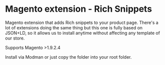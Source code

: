 Magento extension - Rich Snippets
=======================

Magento extension that adds Rich snippets to your product page. 
There's a lot of extensions doing the same thing but this one is fully based on JSON+LD, so it allows us to install anytime without affecting any template of our store.

Supports Magento >1.9.2.4

Install via Modman or just copy the folder into your root folder.